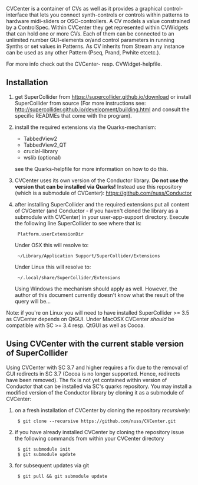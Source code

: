 CVCenter is a container of CVs as well as it provides a graphical control-interface that lets you connect synth-controls or controls within patterns to hardware midi-sliders or OSC-controllers. A CV models a value constrained by a ControlSpec. Within CVCenter they get represented within CVWidgets that can hold one or more CVs. Each of them can be connected to an unlimited number GUI-elements or/and control parameters in running Synths or set values in Patterns. As CV inherits from Stream any instance can be used as any other Pattern (Pseq, Prand, Pwhite etcetc.).

For more info check out the CVCenter- resp. CVWidget-helpfile.

Installation
------------
1. get SuperCollider from https://supercollider.github.io/download or install SuperCollider from source (For more instructions see: http://supercollider.github.io/development/building.html and consult the specific READMEs that come with the program).
2. install the required extensions via the Quarks-mechanism:

	- TabbedView2
	- TabbedView2_QT
	- crucial-library
	- wslib (optional)

	see the Quarks-helpfile for more information on how to do this.
3. CVCenter uses its own version of the Conductor library. **Do not use the version that can be installed via Quarks!** Instead use this repository (which is a submodule of CVCenter): https://github.com/nuss/Conductor
4. after installing SuperCollider and the required extensions put all content of CVCenter (and Conductor - if you haven't cloned the library as a submodule with CVCenter) in your user-app-support directory. Execute the following line SuperCollider to see where that is:

		Platform.userExtensionDir

	Under OSX this will resolve to:

		~/Library/Application Support/SuperCollider/Extensions

	Under Linux this will resolve to:

		~/.local/share/SuperCollider/Extensions

	Using Windows the mechanism should apply as well. However, the author of this document currently doesn't know what the result of the query will be...

Note: if you're on Linux you will need to have installed SuperCollider >= 3.5 as CVCenter depends on QtGUI. Under MacOSX CVCenter *should* be compatible with SC >= 3.4 resp. QtGUI as well as Cocoa.

Using CVCenter with the current stable version of SuperCollider
---------------------------------------------------------------
Using CVCenter with SC 3.7 and higher requires a fix due to the removal of GUI redirects in SC 3.7 (Cocoa is no longer supported. Hence, redirects have been removed). The fix is not yet contained within version of Conductor that can be installed via SC's quarks repository. You may install a modified version of the Conductor library by cloning it as a submodule of CVCenter:

1. on a fresh installation of CVCenter by cloning the repository *recursively*:

		$ git clone --recursive https://github.com/nuss/CVCenter.git

2. if you have already installed CVCenter by cloning the repository issue the following commands from within your CVCenter directory

		$ git submodule init
		$ git submodule update

3. for subsequent updates via git

		$ git pull && git submodule update
